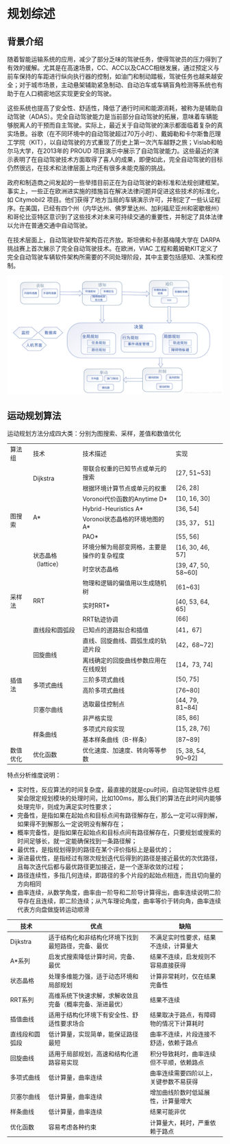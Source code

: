 # 规划综述

## 背景介绍

随着智能运输系统的应用，减少了部分乏味的驾驶任务，使得驾驶员的压力得到了有效的缓解。尤其是在高速场景，CC、ACC以及CACC相继发展，通过预定义与前车保持的车距进行纵向执行器的控制，如油门和制动踏板，驾驶任务也越来越安全；对于城市场景，主动悬架辅助紧急制动、自动泊车或车辆盲角检测等系统也有助于在人口稠密地区实现更安全的驾驶。

这些系统也提高了安全性、舒适性，降低了通行时间和能源消耗，被称为是辅助自动驾驶（ADAS）。完全自动驾驶能力是当前部分自动驾驶的拓展，意味着车辆能够脱离人的干预而自主驾驶。实际上，最近关于自动驾驶的演示都面临着复杂的真实场景。谷歌（在不同环境中的自动驾驶超过70万小时）、戴姆勒和卡尔斯鲁厄理工学院（KIT），以自动驾驶的方式重现了历史上第一次汽车越野之旅；Vislab和帕尔马大学，在2013年的 PROUD 项目演示中展示了自动驾驶能力。这些最近的演示表明了在自动驾驶技术方面取得了喜人的成果，即便如此，完全自动驾驶的目标仍然很远，在技术和法律层面上均还有很多未能克服的挑战。

政府和制造商之间发起的一些举措目前正在为自动驾驶的新标准和法规创建框架。事实上，一些正在欧洲进实施的措施旨在解决法律问题并促进这些技术的标准化，如 Citymobil2 项目。他们获得了地方当局的车辆演示许可，并制定了一些认证程序。在美国，已经有四个州（内华达州、佛罗里达州、加利福尼亚州和密歇根州）和哥伦比亚特区意识到了这些技术对未来可持续交通的重要性，并制定了具体法律以允许在普通交通中自动驾驶。

在技术层面上，自动驾驶软件架构百花齐放。斯坦佛和卡耐基梅隆大学在 DARPA 挑战赛上首次展示了完全自动驾驶技术。在欧洲，VIAC 工程和戴姆勒KIT定义了完全自动驾驶车辆软件架构所需要的不同处理阶段，其中主要包括感知、决策和控制。

<img src="picture/control architecture for automated vehicle.png" style="zoom:80%;" />

## 运动规划算法

运动规划方法分成四大类：分别为图搜索、采样，差值和数值优化

<table>
  	<tr>
		<td>算法组</td>
		<td>技术</td>
        <td>技术描述</td>
        <td>实现</td>
	<tr>
	<tr>
		<td rowspan="8">图搜索</td>
        <td rowspan="2">Dijkstra</td>
        <td>带联合权重的已知节点或单元的搜索</td>
        <td>[27, 51~53]</td>
    </tr>
	<tr>
		<td>根据环境计算节点或单元的权重</td>
        <td>[26, 28]</td>
	</tr>
	<tr>
		<td rowspan="4">A*</td>
		<td>Voronoi代价函数的Anytime D*</td>
        <td>[10, 16, 30]</td>
	</tr>
	<tr>
		<td>Hybrid-Heuristics A*</td>
        <td>[36, 54]</td>
	</tr>
    <tr>
        <td>Voronoi状态晶格的环境地图的A*</td>
        <td>[35, 37， 51]</td>
    </tr>
    <tr>
        <td>PAO*</td>
        <td>[55, 56]</td>
    </tr>
    <tr>
        <td rowspan="2">状态晶格（lattice）</td>
        <td>环境分解为局部变网格，主要是操作的复杂程度</td>
        <td>[16, 30, 46, 57]</td>
    </tr>
    <tr>
        <td>时空状态晶格</td>
        <td>[39, 47, 50, 58~60]</td>
    </tr>
    <tr>
		<td rowspan="3">采样法</td>
        <td rowspan="3">RRT</td>
        <td>物理和逻辑的偏值用以生成随机树</td>
        <td>[61~63]</td>
    </tr>
    <tr>
        <td>实时RRT*</td>
        <td>[40, 53, 64, 65]</td>
    </tr>
    <tr>
        <td>RRT轨迹协调</td>
        <td>[66]</td>
    </tr>
    <tr>
		<td rowspan="9">插值法</td>
        <td>直线段和圆弧段</td>
        <td>已知点的道路拟合和插值</td>
        <td>[41，67]</td>
    </tr>
    <tr>
		<td rowspan="2">回旋曲线</td>
        <td>直线、回旋曲线、圆弧生成的轨迹片段</td>
        <td>[42，68~72]</td>
    </tr>
    <tr>
        <td>离线确定的回旋曲线参数应用在在线规划</td>
        <td>[14，73, 74]</td>
    </tr>
    <tr>
		<td rowspan="2">多项式曲线</td>
        <td>三阶多项式曲线</td>
        <td>[50, 75]</td>
    </tr>
    <tr>
        <td>高阶多项式曲线</td>
        <td>[76~80]</td>
    </tr>
    <tr>
		<td rowspan="2">贝塞尔曲线</td>
        <td>选取最佳控制点</td>
        <td>[44, 79, 81~84]</td>
    </tr>
    <tr>
        <td>非严格实现</td>
        <td>[85, 86]</td>
    </tr>
    <tr>
		<td rowspan="2">样条曲线</td>
        <td>多项式片段实现</td>
        <td>[15, 28, 76]</td>
    </tr>
    <tr>
        <td>基本样条曲线（B-样条）</td>
        <td>[87~89]</td>
    </tr>
    <tr>
		<td>数值优化</td>
		<td>优化函数</td>
        <td>优化速度、加速度、转向等等参数</td>
        <td>[5, 38, 54, 90~92]</td>
	<tr>
</table>



特点分析维度说明：

- 实时性，反应算法的时间复杂度，最直接的就是cpu时间，自动驾驶软件总框架会限定规划模块的处理时间，比如100ms，那么我们的算法在此时间内能够处理完毕，则成为满足实时性要求；
- 完备性，是指如果在起始点和目标点间有路径解存在，那么一定可以得到解，如果得不到解那么一定说明没有解存在；
- 概率完备性，是指如果在起始点和目标点间有路径解存在，只要规划或搜索的时间足够长，就一定能确保找到一条路径解；
- 最优性，是指规划得到的路径在某个评价指标上是最优的；
- 渐进最优性，是指经过有限次规划迭代后得到的路径是接近最优的次优路径，且每次迭代后都与最优路径更加接近，是一个逐渐收敛的过程；
- 路径连续性，多指几何连续，即路径的多个片段的起始点相连，而且切向量的方向相同
- 曲率连续，从数学角度，曲率由一阶导和二阶导计算得出，曲率连续说明二阶导存在且连续，即二阶连续；从汽车理论角度，曲率等价于转向角，曲率连续代表方向盘做旋转运动顺滑

| 技术           | 优点                                                     | 缺陷                                     |
| -------------- | -------------------------------------------------------- | ---------------------------------------- |
| Dijkstra       | 适于结构化和非结构化环境下找到最短路径，完备、最优       | 不满足实时性要求，结果不连续，计算量大   |
| A*系列         | 启发式搜索降低计算时间，完备、最优                       | 结果不连续，启发规则不容易直接获得       |
| 状态晶格       | 处理多维能力强，适于动态环境和局部规划                   | 计算非常耗时，仅在结果完备性             |
| RRT系列        | 高维系统下快速求解，求解收敛且完备（概率完备、渐进最优） | 结果不连续                               |
| 插值曲线       | 适用于结构化环境下有安全性、舒适性要求场合               | 结果取决于路点，有障碍物的情况下计算耗时 |
| 直线段和圆弧段 | 低计算量，实现简单，能保证路径最短                       | 曲率不连续，片段连接不舒适，依赖于路点   |
| 回旋曲线       | 适用于局部规划，高速和结构化道路容易实现                 | 积分导致耗时，曲率连续但不平顺，依赖路点 |
| 多项式曲线     | 低计算量，曲率连续                                       | 曲率连续需要四阶以上，关键参数不易获得   |
| 贝塞尔曲线     | 低计算量，曲率连续                                       | 增加曲线阶数时低延展性，计算量增大       |
| 样条曲线       | 低计算量，曲率连续                                       | 结果可能非优                             |
| 优化函数       | 容易考虑各种约束                                         | 计算量大，耗时，严重依赖于路点           |

